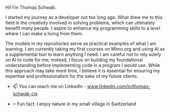 Hi! I’m Thomas Schwab.

I started my journey as a developer not too long ago. What drew me to this field is the creativity involved in solving problems, which can ultimately benefit many people. I aspire to enhance my programming skills to a level where I can make a living from them.

The models in my repositories serve as practical examples of what I am learning. I am currently taking my first courses on Mimo.org and using AI as a supplemental tool to learn anything I need. I am careful not to rely solely on AI to code for me; instead, I focus on building my foundational understanding before implementing code in a program I would use. While this approach may take more time, I believe it is essential for ensuring my expertise and professionalism for the sake of my future clients.

- 📫 You can reach me on LinkedIn - www.linkedin.com/in/thomas-schwab-cis
  
- ⚡ Fun fact: I enjoy nature in my small village in Switzerland

<!---
TomSwb/TomSwb is a ✨ special ✨ repository because its `README.md` (this file) appears on your GitHub profile.
You can click the Preview link to take a look at your changes.
--->
